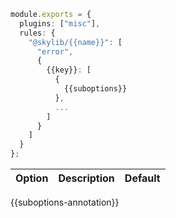 ```ts
module.exports = {
  plugins: ["misc"],
  rules: {
    "@skylib/{{name}}": [
      "error",
      {
        {{key}}: [
          {
            {{suboptions}}
          },
          ...
        ]
      }
    ]
  }
};
```

| Option | Description | Default |
| :----- | :----- | :----- |
{{suboptions-annotation}}
